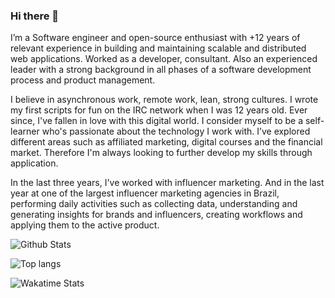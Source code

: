 ### Hi there 👋

I’m a Software engineer and open-source enthusiast with +12 years of relevant experience in building and maintaining scalable and distributed web applications. Worked as a developer, consultant. Also an experienced leader with a strong background in all phases of a software development process and product management.

I believe in asynchronous work, remote work, lean, strong cultures. I wrote my first scripts for fun on the IRC network when I was 12 years old. Ever since, I've fallen in love with this digital world. I consider myself to be a self-learner who's passionate about the technology I work with. I’ve explored different areas such as affiliated marketing, digital courses and the financial market. Therefore I'm always looking to further develop my skills through application.

In the last three years, I've worked with influencer marketing. And in the last year at one of the largest influencer marketing agencies in Brazil, performing daily activities such as collecting data, understanding and generating insights for brands and influencers, creating workflows and applying them to the active product.

![Github Stats](https://github-readme-stats.vercel.app/api?username=rafaelszago&hide=contribs,prs,issues&theme=tokyonight)

![Top langs](https://github-readme-stats.vercel.app/api/top-langs/?username=rafaelszago&layout=compact&theme=tokyonight)

![Wakatime Stats](https://github-readme-stats.vercel.app/api/wakatime?username=rafaelszago&theme=tokyonight)

